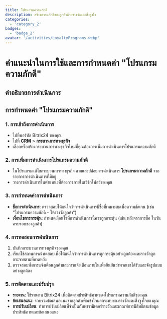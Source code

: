```yaml
---
title: โปรแกรมความภักดี
description: สร้างความภักดีของลูกค้าด้วยรางวัลและสิ่งจูงใจ
categories: 
  - 'category_2'
badges: 
  - 'badge_2'
avatar: '/activities/LoyaltyPrograms.webp'
---
```

# คำแนะนำในการใช้และการกำหนดค่า "โปรแกรมความภักดี"

## คำอธิบายการดำเนินการ

## **การกำหนดค่า "โปรแกรมความภักดี"**

### 1. การเข้าถึงการดำเนินการ
- ไปที่พอร์ทัล Bitrix24 ของคุณ
- ไปที่ **CRM** > **กระบวนการทางธุรกิจ**
- เลือกหรือสร้างกระบวนการทางธุรกิจใหม่ที่คุณต้องการเพิ่มการดำเนินการโปรแกรมความภักดี

### 2. การเพิ่มการดำเนินการโปรแกรมความภักดี
- ในโปรแกรมแก้ไขกระบวนการทางธุรกิจ ลากและปล่อยการดำเนินการ **โปรแกรมความภักดี** จากรายการการดำเนินการที่มีอยู่
- วางการดำเนินการในตำแหน่งที่ต้องการภายในเวิร์กโฟลว์ของคุณ

### 3. การกำหนดค่าการดำเนินการ
- **ชื่อการดำเนินการ**: ตรวจสอบให้แน่ใจว่าการดำเนินการมีชื่อที่เหมาะสมเพื่อความชัดเจน (เช่น "โปรแกรมความภักดี - ให้รางวัลลูกค้า")
- **เงื่อนไขการกระตุ้น**: กำหนดเงื่อนไขที่การดำเนินการนี้ควรถูกกระตุ้น (เช่น หลังจากการซื้อ ในวันครบรอบของลูกค้า)

### 4. การทดสอบการดำเนินการ
1. บันทึกกระบวนการทางธุรกิจของคุณ
2. เรียกใช้สถานการณ์ทดสอบเพื่อให้แน่ใจว่าการดำเนินการถูกกระตุ้นอย่างถูกต้องและรางวัลถูกกระจายตามที่คาดหวัง
3. ตรวจสอบทั้งการแจ้งเตือนลูกค้าและการแจ้งเตือนภายในเพื่อยืนยันว่าพวกเขาได้รับและจัดรูปแบบอย่างถูกต้อง

### 5. การติดตามและปรับปรุง
- **รายงาน**: ใช้รายงาน Bitrix24 เพื่อติดตามประสิทธิภาพของโปรแกรมความภักดีของคุณ
- **ข้อเสนอแนะ**: รวบรวมข้อเสนอแนะจากลูกค้าเพื่อเข้าใจผลกระทบของรางวัลและสิ่งจูงใจของคุณ
- **การปรับเปลี่ยน**: ทำการปรับเปลี่ยนที่จำเป็นกับพารามิเตอร์รางวัลและเกณฑ์การมีสิทธิ์ตามข้อมูลประสิทธิภาพและข้อเสนอแนะ